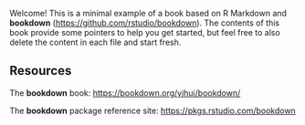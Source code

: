 Welcome! This is a minimal example of a book based on R Markdown and **bookdown** (https://github.com/rstudio/bookdown). The contents of this book provide some pointers to help you get started, but feel free to also delete the content in each file and start fresh.

## Resources

The **bookdown** book: https://bookdown.org/yihui/bookdown/

The **bookdown** package reference site: https://pkgs.rstudio.com/bookdown
